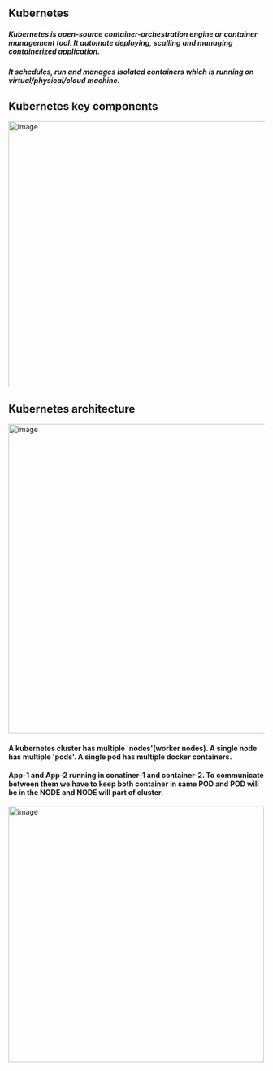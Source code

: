 ## Kubernetes
##### Kubernetes is open-source container-orchestration engine or container management tool. It automate deploying, scalling and managing containerized application.

##### It schedules, run and manages isolated containers which is running on virtual/physical/cloud machine.

## Kubernetes key components
<img width="523" alt="image" src="https://github.com/user-attachments/assets/f02fd7a6-83f8-4a9f-8529-ff94993262dd">

## Kubernetes architecture
<img width="609" alt="image" src="https://github.com/user-attachments/assets/f751ac33-800a-4b32-afd4-4622ae9f3cd7">

#### A kubernetes cluster has multiple 'nodes'(worker nodes). A single node has multiple 'pods'. A single pod has multiple docker containers.

#### App-1 and App-2 running in conatiner-1 and container-2. To communicate between them we have to keep both container in same POD and POD will be in the NODE and NODE will part of cluster.
<img width="503" alt="image" src="https://github.com/user-attachments/assets/eb2e727c-28e4-4c14-9d42-7dd721c3ae76">




